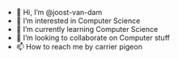 - 👋 Hi, I’m @joost-van-dam
- 👀 I’m interested in Computer Science
- 🌱 I’m currently learning Computer Science
- 💞️ I’m looking to collaborate on Computer stuff
- 📫 How to reach me by carrier pigeon

<!---
joost-van-dam/joost-van-dam is a ✨ special ✨ repository because its `README.md` (this file) appears on your GitHub profile.
You can click the Preview link to take a look at your changes.
--->
